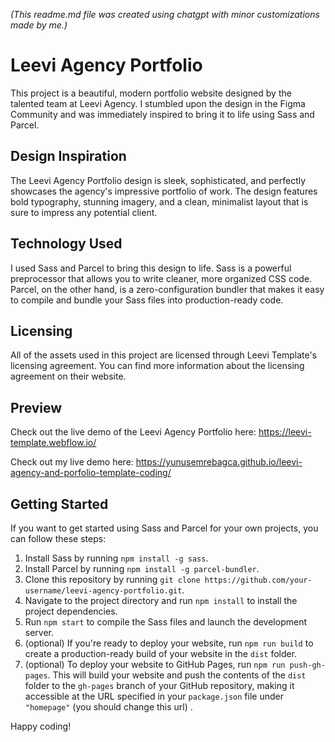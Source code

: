 _(This readme.md file was created using chatgpt with minor customizations made by me.)_

# Leevi Agency Portfolio

This project is a beautiful, modern portfolio website designed by the talented team at Leevi Agency. I stumbled upon the design in the Figma Community and was immediately inspired to bring it to life using Sass and Parcel.

## Design Inspiration

The Leevi Agency Portfolio design is sleek, sophisticated, and perfectly showcases the agency's impressive portfolio of work. The design features bold typography, stunning imagery, and a clean, minimalist layout that is sure to impress any potential client.

## Technology Used

I used Sass and Parcel to bring this design to life. Sass is a powerful preprocessor that allows you to write cleaner, more organized CSS code. Parcel, on the other hand, is a zero-configuration bundler that makes it easy to compile and bundle your Sass files into production-ready code.

## Licensing

All of the assets used in this project are licensed through Leevi Template's licensing agreement. You can find more information about the licensing agreement on their website.

## Preview

Check out the live demo of the Leevi Agency Portfolio here: https://leevi-template.webflow.io/

Check out my live demo here: https://yunusemrebagca.github.io/leevi-agency-and-porfolio-template-coding/


## Getting Started

If you want to get started using Sass and Parcel for your own projects, you can follow these steps:

1. Install Sass by running `npm install -g sass`.
2. Install Parcel by running `npm install -g parcel-bundler`.
3. Clone this repository by running `git clone https://github.com/your-username/leevi-agency-portfolio.git`.
4. Navigate to the project directory and run `npm install` to install the project dependencies.
5. Run `npm start` to compile the Sass files and launch the development server.
6. (optional) If you're ready to deploy your website, run `npm run build` to create a production-ready build of your website in the `dist` folder.
7. (optional) To deploy your website to GitHub Pages, run `npm run push-gh-pages`. This will build your website and push the contents of the `dist` folder to the `gh-pages` branch of your GitHub repository, making it accessible at the URL specified in your `package.json` file under `"homepage"` (you should change this url) .

Happy coding!
